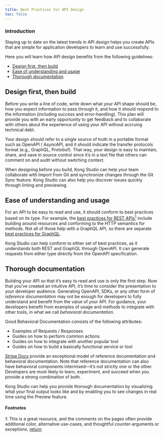 ```yaml
---
title: Best Practices for API Design
toc: false
---
```


### Introduction

Staying up to date on the latest trends in API design helps you create APIs that are simple for application developers to learn and use successfully.

Here you will learn how API design benefits from the following guidelines:

* [Design first, then build](#design-first-then-build)
* [Ease of understanding and usage](#ease-of-understanding-and-usage)
* [Thorough documentation](#thorough-documentation)

## Design first, then build

Before you write a line of code, write down what your API shape should be, how you expect information to pass through it, and how it should respond to the information (including success and error-handling). This plan will provide you with an early opportunity to get feedback and to collaborate with others about the experience of using your API without accruing technical debt. 

Your design should refer to a single source of truth in a portable format such as OpenAPI / AsyncAPI, and it should indicate the transfer protocols format (e.g., GraphQL, Protobuf). That way, your design is easy to maintain, share, and save in source control since it’s in a text file that others can comment on and audit without switching context.

When designing before you build, Kong Studio can help your team collaborate with Import from Git and synchronize changes through the Git Sync feature. Kong Studio can also help you discover issues quickly through linting and previewing.

## Ease of understanding and usage

For an API to be easy to read and use, it should conform to best practices based on its type. For example, the [best practices for REST APIs](https://restfulapi.net/)<a href="#footnote-1"><sup id="note-return-1">1</sup></a> include building around resources and conforming to the HTTP semantics for methods. Not all of those help with a GraphQL API, so there are separate [best practices for GraphQL](https://graphql.org/learn/best-practices/). 

Kong Studio can help conform to either set of best practices, as it understands both REST and GraphQL through OpenAPI. It can generate requests from either type directly from the OpenAPI specification.

## Thorough documentation

Building your API so that it’s easy to read and use is only the first step. Now that you’ve created an intuitive API, it’s time to consider the presentation to your developer audience.  Generating OpenAPI, SDKs, or any other form of _reference documentation_ may not be enough for developers to fully understand and benefit from the value of your API. For guidance, your developers benefit from examples of usage and methods to integrate with other tools, in what we call _behavioral documentation_.

Good Behavioral Documentation consists of the following attributes:

* Examples of Requests / Responses
* Guides on how to perform common actions
* Guides on how to integrate with another popular tool
* Guides on how to build a basically functional service or tool

[Stripe Docs](https://stripe.com/docs) provide an exceptional model of reference documentation and behavioral documentation. Note that reference documentation can also have behavioral components intermixed—it’s not strictly one or the other.  Developers are most likely to learn, experiment, and succeed when you  provide a strong combination of both.

Kong Studio can help you provide thorough documentation by visualizing what your final output looks like and by enabling you to see changes in real time using the Preview feature.

#### Footnotes

<span id="footnote-1">1</span>: This is a great resource, and the comments on the pages often provide additional color, alternative use-cases, and thoughtful counter-arguments or exceptions. <a href="#note-return-1">return</a>
